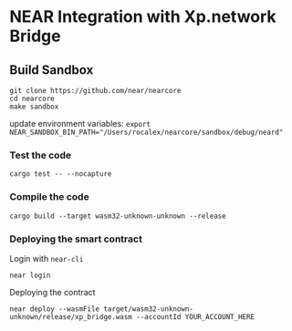 # NEAR Integration with Xp.network Bridge

## Build Sandbox

```
git clone https://github.com/near/nearcore
cd nearcore
make sandbox
```

update environment variables: `export NEAR_SANDBOX_BIN_PATH="/Users/rocalex/nearcore/sandbox/debug/neard"`

### Test the code

```
cargo test -- --nocapture
```

### Compile the code

```
cargo build --target wasm32-unknown-unknown --release
```

### Deploying the smart contract

Login with `near-cli`

```
near login
```

Deploying the contract

```
near deploy --wasmFile target/wasm32-unknown-unknown/release/xp_bridge.wasm --accountId YOUR_ACCOUNT_HERE
```